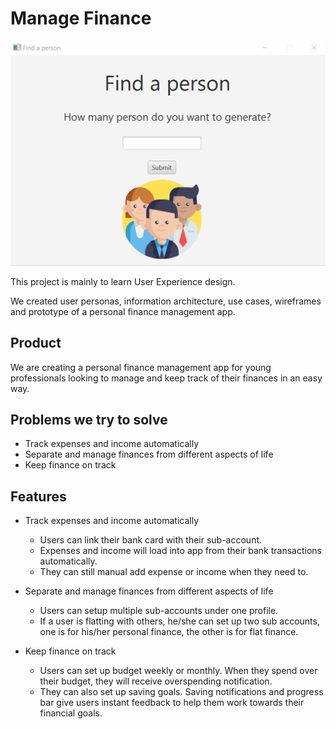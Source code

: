 # Manage Finance
![PersonBST](https://github.com/erinchocolate/swen502/blob/master/PersonApp/Demo.gif)

This project is mainly to learn User Experience design.

We created user personas, information architecture, use cases, wireframes and prototype of a personal finance management app.

## Product

We are creating a personal finance management app for young professionals looking to manage and keep track of their finances in an easy way.

## Problems we try to solve

- Track expenses and income automatically 
- Separate and manage finances from different aspects of life
- Keep finance on track

## Features

- Track expenses and income automatically
  - Users can link their bank card with their sub-account.
  - Expenses and income will load into app from their bank transactions automatically.
  - They can still manual add expense or income when they need to.
- Separate and manage finances from different aspects of life
  - Users can setup multiple sub-accounts under one profile.
  - If a user is flatting with others, he/she can set up two sub accounts, one is for his/her personal finance, the other is for flat finance.

- Keep finance on track
  - Users can set up budget weekly or monthly. When they spend over their budget, they will receive overspending notification.
  - They can also set up saving goals. Saving notifications and progress bar give users instant feedback to help them work towards their financial goals.
